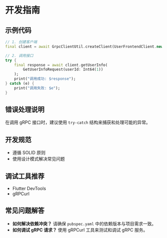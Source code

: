 # 开发指南

## 示例代码

```dart
// 1. 创建客户端
final client = await GrpcClientUtil.createClient(UserFrontendClient.new);

// 2. 调用接口
try {
    final response = await client.getUserInfo(
        GetUserInfoRequest(userId: Int64(1))
    );
    print("调用成功: $response");
} catch (e) {
    print("调用失败: $e");
}
```

## 错误处理说明

在调用 gRPC 接口时，建议使用 `try-catch` 结构来捕获和处理可能的异常。

## 开发规范

- 遵循 SOLID 原则
- 使用设计模式解决常见问题

## 调试工具推荐

- Flutter DevTools
- gRPCurl

## 常见问题解答

- **如何解决依赖冲突？** 请确保 `pubspec.yaml` 中的依赖版本与项目需求一致。
- **如何调试 gRPC 请求？** 使用 gRPCurl 工具来测试和调试 gRPC 服务。
